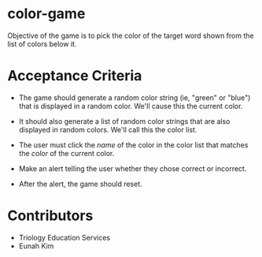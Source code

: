 # color-game

Objective of the game is to pick the color of the target word shown from the list of colors below it.

# Acceptance Criteria

* The game should generate a random color string (ie, "green" or "blue") that is displayed in a random color. We'll cause this the current color.

* It should also generate a list of random color strings that are also displayed in random colors. We'll call this the color list.

* The user must click the *name* of the color in the color list that matches the *color* of the current color.

* Make an alert telling the user whether they chose correct or incorrect.

* After the alert, the game should reset.

# Contributors

* Triology Education Services
* Eunah Kim